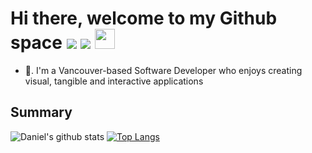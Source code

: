 # Hi there, welcome to my Github space  <a href="https://www.linkedin.com/in/dlee0528/" target="_blank"><img src="https://cdn2.iconfinder.com/data/icons/social-media-2285/512/1_Linkedin_unofficial_colored_svg-32.png"></a> <a href="https://www.youtube.com/channel/UCwqWNzINlWxwfNCPAU86_Fg?view_as=subscriber" target="_blank"><img src="https://cdn2.iconfinder.com/data/icons/social-media-2285/512/1_Youtube_colored_svg-32.png"></a> <a href="https://dev.to/danlee0528" target="_blank"><img src= "https://cdn3.iconfinder.com/data/icons/logos-and-brands-adobe/512/84_Dev-512.png" width = "32px"></a>
  <ul>
    <li> 👋.  I'm a Vancouver-based Software Developer who enjoys creating visual, tangible and interactive applications</li>
  </ul>
  
## Summary
![Daniel's github stats](https://github-readme-stats.vercel.app/api?username=danlee0528&show_icons=true&theme=radical)
[![Top Langs](https://github-readme-stats.vercel.app/api/top-langs/?username=danlee0528&layout=compact&langs_count=8&theme=radical)](https://github.com/anuraghazra/github-readme-stats)
